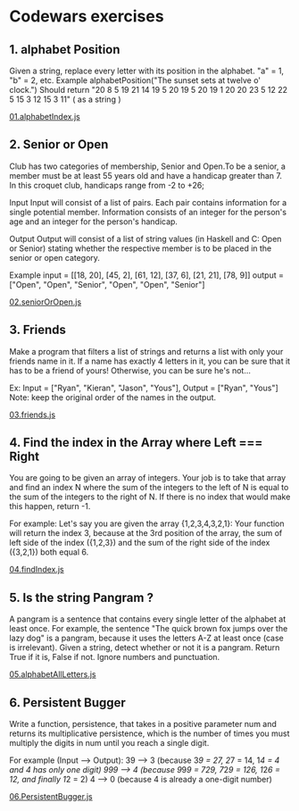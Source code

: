 # Codewars exercises

## 1. alphabet Position

Given a string, replace every letter with its position in the alphabet.
"a" = 1, "b" = 2, etc.
Example
alphabetPosition("The sunset sets at twelve o' clock.")
Should return "20 8 5 19 21 14 19 5 20 19 5 20 19 1 20 20 23 5 12 22 5 15 3 12 15 3 11" ( as a string )

[01.alphabetIndex.js](https://github.com/AvetBadalyan/Exercises-in-Codewars/blob/main/01.alphabetIndex.js)

## 2. Senior or Open

Club has two categories of membership, Senior and Open.To be a senior, a member must be at least 55 years old and have a handicap greater than 7. In this croquet club, handicaps range from -2 to +26;

Input
Input will consist of a list of pairs. Each pair contains information for a single potential member. 
Information consists of an integer for the person's age and an integer for the person's handicap.

Output
Output will consist of a list of string values (in Haskell and C: Open or Senior) 
stating whether the respective member is to be placed in the senior or open category.

Example
input =  [[18, 20], [45, 2], [61, 12], [37, 6], [21, 21], [78, 9]]
output = ["Open", "Open", "Senior", "Open", "Open", "Senior"]

[02.seniorOrOpen.js](https://github.com/AvetBadalyan/Exercises-in-Codewars/blob/main/02.seniorOrOpen.js)

## 3. Friends

Make a program that filters a list of strings and returns a list with only your friends name in it.
If a name has exactly 4 letters in it, you can be sure that it has to be a friend of yours! 
Otherwise, you can be sure he's not...

Ex: Input = ["Ryan", "Kieran", "Jason", "Yous"], Output = ["Ryan", "Yous"]
Note: keep the original order of the names in the output.

[03.friends.js](https://github.com/AvetBadalyan/Exercises-in-Codewars/blob/main/03.friends.js)

## 4. Find the index in the Array where Left === Right

You are going to be given an array of integers. Your job is to take that array and find an index N where the sum of the integers to the left of N is equal to the sum of the integers to the right of N. If there is no index that would make this happen, return -1.

For example:
Let's say you are given the array {1,2,3,4,3,2,1}:
Your function will return the index 3, because at the 3rd position of the array, the sum of left side of the index ({1,2,3}) and the sum of the right side of the index ({3,2,1}) both equal 6.

[04.findIndex.js](https://github.com/AvetBadalyan/Exercises-in-Codewars/blob/main/04.findIndex.js)

## 5. Is the string Pangram ?

A pangram is a sentence that contains every single letter of the alphabet at least once. For example, the sentence "The quick brown fox jumps over the lazy dog" is a pangram, because it uses the letters A-Z at least once (case is irrelevant).
Given a string, detect whether or not it is a pangram. Return True if it is, False if not. Ignore numbers and punctuation.

[05.alphabetAllLetters.js](https://github.com/AvetBadalyan/Exercises-in-Codewars/blob/main/05.alphabetAllLetters.js)

## 6. Persistent Bugger

Write a function, persistence, that takes in a positive parameter num and returns its multiplicative persistence, which is the number of times you must multiply the digits in num until you reach a single digit.

For example (Input --> Output):
39 --> 3 (because 3*9 = 27, 2*7 = 14, 1*4 = 4 and 4 has only one digit)
999 --> 4 (because 9*9*9 = 729, 7*2*9 = 126, 1*2*6 = 12, and finally 1*2 = 2)
4 --> 0 (because 4 is already a one-digit number)

[06.PersistentBugger.js](https://github.com/AvetBadalyan/Exercises-in-Codewars/blob/main/06.%20Persistent%20Bugger.js)